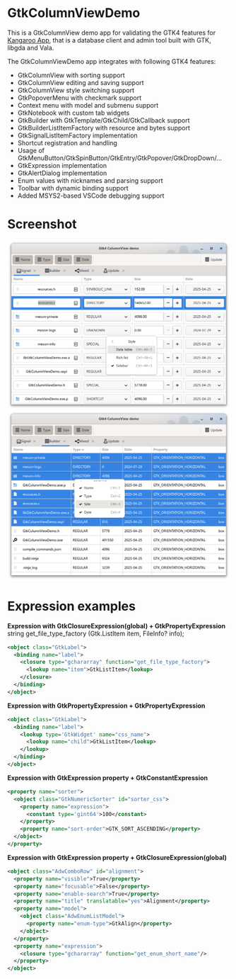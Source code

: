 # GtkColumnViewDemo
This is a GtkColumnView demo app for validating the GTK4 features for [Kangaroo App](https://www.datatable.online/?from=github), that is a database client and admin tool built with GTK, libgda and Vala.

The GtkColumnViewDemo app integrates with following GTK4 features:
- GtkColumnView with sorting support
- GtkColumnView editing and saving support
- GtkColumnView style switching support
- GtkPopoverMenu with checkmark support
- Context menu with model and submenu support
- GtkNotebook with custom tab widgets
- GtkBuilder with GtkTemplate/GtkChild/GtkCallback support
- GtkBuilderListItemFactory with resource and bytes support
- GtkSignalListItemFactory implementation
- Shortcut registration and handling
- Usage of GtkMenuButton/GtkSpinButton/GtkEntry/GtkPopover/GtkDropDown/...
- GtkExpression implementation
- GtkAlertDialog implementation
- Enum values with nicknames and parsing support
- Toolbar with dynamic binding support
- Added MSYS2-based VSCode debugging support

# Screenshot
![Edit mode with GtkSignalListItemFactory](./images/screenshot-1.png)
![View mode with mixed GtkListItemFactory](./images/screenshot-2.png)

# Expression examples
__Expression with GtkClosureExpression(global) + GtkPropertyExpression__
string get_file_type_factory (Gtk.ListItem item, FileInfo? info);
```xml
<object class="GtkLabel">
  <binding name="label">
    <closure type="gchararray" function="get_file_type_factory">
      <lookup name="item">GtkListItem</lookup>
    </closure>
  </binding>
</object>
```
__Expression with GtkPropertyExpression + GtkPropertyExpression__
```xml
<object class="GtkLabel">
  <binding name="label">
    <lookup type='GtkWidget' name="css_name">
      <lookup name="child">GtkListItem</lookup>
    </lookup>
  </binding>
</object>
```

__Expression with GtkExpression property + GtkConstantExpression__
```xml
<property name="sorter">
  <object class="GtkNumericSorter" id="sorter_css">
    <property name="expression">
      <constant type='gint64'>100</constant>
    </property>
    <property name="sort-order">GTK_SORT_ASCENDING</property>
  </object>
</property>
```

__Expression with GtkExpression property + GtkClosureExpression(global)__
```xml
<object class="AdwComboRow" id="alignment">
  <property name="visible">True</property>
  <property name="focusable">False</property>
  <property name="enable-search">True</property>
  <property name="title" translatable="yes">Alignment</property>
  <property name="model">
    <object class="AdwEnumListModel">
      <property name="enum-type">GtkAlign</property>
    </object>
  </property>
  <property name="expression">
    <closure type="gchararray" function="get_enum_short_name"/>
  </property>
</object>
```